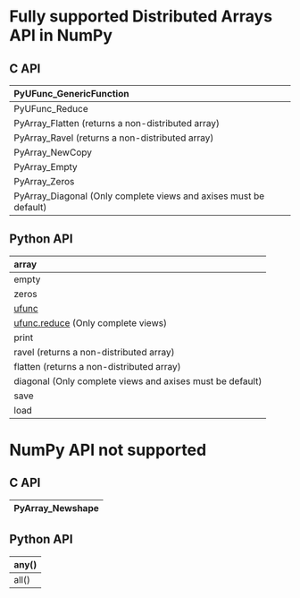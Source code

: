 # Fully supported Distributed Arrays API in NumPy #

## C API ##
|PyUFunc\_GenericFunction|
|:-----------------------|
|PyUFunc\_Reduce|
|PyArray\_Flatten (returns a non-distributed array)|
|PyArray\_Ravel (returns a non-distributed array)|
|PyArray\_NewCopy|
|PyArray\_Empty|
|PyArray\_Zeros|
|PyArray\_Diagonal (Only complete views and axises must be default)|


## Python API ##
|array|
|:----|
|empty|
|zeros|
|[ufunc](http://docs.scipy.org/doc/numpy/reference/ufuncs.html)|
|[ufunc.reduce](http://docs.scipy.org/doc/numpy/reference/generated/numpy.ufunc.reduce.html) (Only complete views)|
|print|
|ravel (returns a non-distributed array)|
|flatten (returns a non-distributed array)|
|diagonal (Only complete views and axises must be default)|
|save|
|load|

# NumPy API not supported #

## C API ##
|PyArray\_Newshape|
|:----------------|


## Python API ##
|any()|
|:----|
|all()|